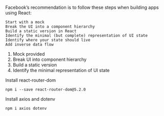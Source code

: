 Facebook’s recommendation is to follow these steps when building apps using React:

    Start with a mock
    Break the UI into a component hierarchy
    Build a static version in React
    Identify the minimal (but complete) representation of UI state
    Identify where your state should live
    Add inverse data flow

1. Mock provided
2. Break UI into component hierarchy
3. Build a static version
4. Identify the minimal representation of UI state

Install react-router-dom

`npm i --save react-router-dom@5.2.0`

Install axios and dotenv

`npm i axios dotenv`

